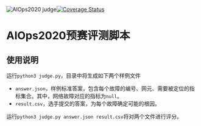 ![AIOps2020 judge](https://github.com/NetManAIOps/aiops2020-judge/workflows/AIOps2020%20judge/badge.svg)[![Coverage Status](https://coveralls.io/repos/github/NetManAIOps/aiops2020-judge/badge.svg?branch=master)](https://coveralls.io/github/NetManAIOps/aiops2020-judge?branch=master)

# AIOps2020预赛评测脚本

## 使用说明

运行`python3 judge.py`，目录中将生成如下两个样例文件

- `answer.json`，样例标准答案，包含每个故障的编号、网元、需要被定位的指标集合。其中，网络故障对应的指标为`null`。
- `result.csv`，选手提交的答案，为每个故障确定可能的根因。

运行`python3 judge.py answer.json result.csv`将对两个文件进行评分。
